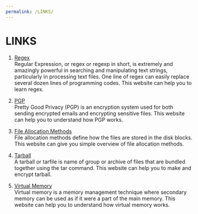 ```yaml
---
permalink: /LINKS/
---
```


# LINKS

1. [Regex](https://www3.ntu.edu.sg/home/ehchua/programming/howto/Regexe.html)<br>
Regular Expression, or regex or regexp in short, is extremely and amazingly powerful in searching and manipulating text strings, particularly in processing text files. One line of regex can easily replace several dozen lines of programming codes. This website can help you to learn regex.

2. [PGP](https://www.varonis.com/blog/pgp-encryption/)<br>
Pretty Good Privacy (PGP) is an encryption system used for both sending encrypted emails and encrypting sensitive files. This website can help you to understand how PGP works.

3. [File Allocation Methods](https://www.geeksforgeeks.org/file-allocation-methods/)<br>
File allocation methods define how the files are stored in the disk blocks. This website can give you simple overview of file allocation methods.

4. [Tarball](https://osp4diss.vlsm.org/osp-001.html)<br>
A tarball or tarfile is name of group or archive of files that are bundled together using the tar command. This website can help you to make and encrypt tarball.

5. [Virtual Memory](https://searchstorage.techtarget.com/definition/virtual-memory)<br>
Virtual memory is a memory management technique where secondary memory can be used as if it were a part of the main memory. This website can help you to understand how virtual memory works.
